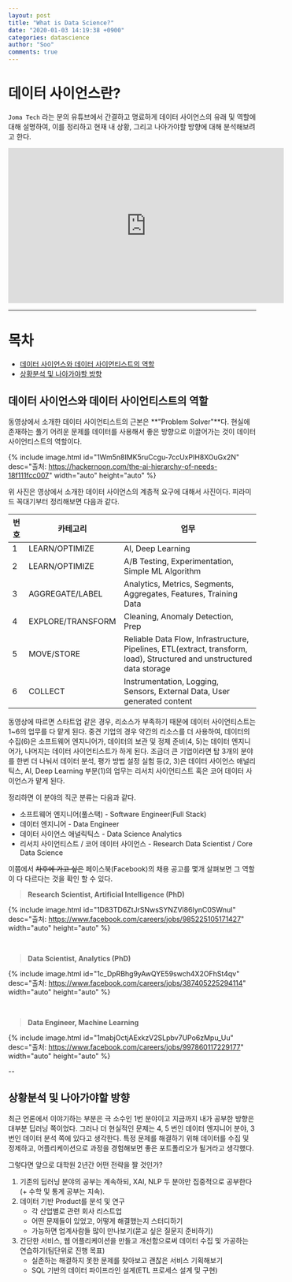 ```yaml
---
layout: post
title: "What is Data Science?"
date: "2020-01-03 14:19:38 +0900"
categories: datascience
author: "Soo"
comments: true
---
```


# 데이터 사이언스란?

`Joma Tech` 라는 분의 유튜브에서 간결하고 명료하게 데이터 사이언스의 유래 및 역할에 대해 설명하여, 이를 정리하고 현재 내 상황, 그리고 나아가야할 방향에 대해 분석해보려고 한다.

<iframe width="560" height="315" src="https://www.youtube.com/embed/xC-c7E5PK0Y" frameborder="0" allow="accelerometer; autoplay; encrypted-media; gyroscope; picture-in-picture" allowfullscreen></iframe>

---

# 목차
* [데이터 사이언스와 데이터 사이언티스트의 역할](#데이터-사이언스와-데이터-사이언티스트의-역할)
* [상황분석 및 나아가야할 방향](#상황분석-및-나아가야할-방향)

## 데이터 사이언스와 데이터 사이언티스트의 역할

동영상에서 소개한 데이터 사이언티스트의 근본은 **"Problem Solver"**다. 현실에 존재하는 풀기 어려운 문제를 데이터를 사용해서 좋은 방향으로 이끌어가는 것이 데이터 사이언티스트의 역할이다.

{% include image.html id="1Wm5n8IMK5ruCcgu-7ccUxPIH8XOuGx2N" desc="출처: https://hackernoon.com/the-ai-hierarchy-of-needs-18f111fcc007" width="auto" height="auto" %}

위 사진은 영상에서 소개한 데이터 사이언스의 계층적 요구에 대해서 사진이다. 피라미드 꼭대기부터 정리해보면 다음과 같다.

| 번호 | 카테고리 | 업무 | 
|--|--|--|
| 1 | LEARN/OPTIMIZE | AI, Deep Learning|
| 2 | LEARN/OPTIMIZE | A/B Testing, Experimentation, Simple ML Algorithm| 
| 3 | AGGREGATE/LABEL | Analytics, Metrics, Segments, Aggregates, Features, Training Data | 
| 4 | EXPLORE/TRANSFORM | Cleaning, Anomaly Detection, Prep |
| 5 | MOVE/STORE | Reliable Data Flow, Infrastructure, Pipelines, ETL(extract, transform, load), Structured and unstructured data storage |
| 6 | COLLECT | Instrumentation, Logging, Sensors, External Data, User generated content | 

동영상에 따르면 스타트업 같은 경우, 리소스가 부족하기 때문에 데이터 사이언티스트는 1~6의 업무를 다 맡게 된다. 중견 기업의 경우 약간의 리소스를 더 사용하여, 데이터의 수집(6)은 소프트웨어 엔지니어가, 데이터의 보관 및 정제 준비(4, 5)는 데이터 엔지니어가, 나머지는 데이터 사이언티스트가 하게 된다. 조금더 큰 기업이라면 탑 3개의 분야를 한번 더 나눠서 데이터 분석, 평가 방법 설정 실험 등(2, 3)은 데이터 사이언스 애널리틱스, AI, Deep Learning 부분(1)의 업무는 리서치 사이언티스트 혹은 코어 데이터 사이언스가 맡게 된다.

정리하면 이 분야의 직군 분류는 다음과 같다.
* 소프트웨어 엔지니어(풀스택) - Software Engineer(Full Stack)
* 데이터 엔지니어 - Data Engineer
* 데이터 사이언스 애널릭틱스 - Data Science Analytics
* 리서치 사이언티스트 / 코어 데이터 사이언스 - Research Data Scientist / Core Data Science

이쯤에서 ~~차후에 가고 싶은~~ 페이스북(Facebook)의 채용 공고를 몇개 살펴보면 그 역할이 다 다르다는 것을 확인 할 수 있다.

> **Research Scientist, Artificial Intelligence (PhD)**

{% include image.html id="1D83TD6ZtJrSNwsSYNZVl86IynC0SWnuI" desc="출처: https://www.facebook.com/careers/jobs/985225105171427" width="auto" height="auto" %}

<br>

> **Data Scientist, Analytics (PhD)**

{% include image.html id="1c_DpRBhg9yAwQYE59swch4X2OFhSt4qv" desc="출처: https://www.facebook.com/careers/jobs/387405225294114" width="auto" height="auto" %}

<br>

> **Data Engineer, Machine Learning**

{% include image.html id="1mabjOctjAExkzV2SLpbv7UPo6zMpu_Uu" desc="출처: https://www.facebook.com/careers/jobs/997860117229177" width="auto" height="auto" %}

--

## 상황분석 및 나아가야할 방향

최근 언론에서 이야기하는 부분은 극 소수인 1번 분야이고 지금까지 내가 공부한 방향은 대부분 딥러닝 쪽이었다. 그러나 더 현실적인 문제는 4, 5 번인 데이터 엔지니어 분야, 3번인 데이터 분석 쪽에 있다고 생각한다. 특정 문제를 해결하기 위해 데이터를 수집 및 정제하고, 어플리케이션으로 과정을 경험해보면 좋은 포트폴리오가 될거라고 생각했다.

그렇다면 앞으로 대학원 2년간 어떤 전략을 짤 것인가? 

1. 기존의 딥러닝 분야의 공부는 계속하되, XAI, NLP 두 분야만 집중적으로 공부한다(+ 수학 및 통계 공부는 지속).
2. 데이터 기반 Product를 분석 및 연구
    * 각 산업별로 관련 회사 리스트업
    * 어떤 문제들이 있었고, 어떻게 해결했는지 스터디하기
    * 가능하면 업계사람들 많이 만나보기(묻고 싶은 질문지 준비하기)
3. 간단한 서비스, 웹 어플리케이션을 만들고 개선함으로써 데이터 수집 및 가공하는 연습하기(팀단위로 진행 목표)
    * 실존하는 해결하지 못한 문제를 찾아보고 괜찮은 서비스 기획해보기
    * SQL 기반의 데이터 파이프라인 설계(ETL 프로세스 설계 및 구현)
